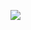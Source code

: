 ![](https://github-readme-stats.vercel.app/api?username=jakelaoyu&show_icons=true&theme=onedark&hide_title=true)
